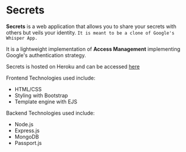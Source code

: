 # Secrets

**Secrets** is a web application that allows you to share your secrets with others 
but veils your identity. `It is meant to be a clone of Google's Whisper App.`

It is a lightweight implementation of **Access Management** implementing Google's 
authentication strategy. 

Secrets is hosted on Heroku and can be accessed [here](https://stormy-hollows-36236.herokuapp.com/)

Frontend Technologies used include:
- HTML/CSS
- Styling with Bootstrap
- Template engine with EJS

Backend Technologies used include:
- Node.js
- Express.js
- MongoDB
- Passport.js

